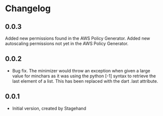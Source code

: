 # Changelog

## 0.0.3

Added new permissions found in the AWS Policy Generator.
Added new autoscaling permissions not yet in the AWS Policy Generator.

## 0.0.2

- Bug fix. The minimizer would throw an exception when given a large value for minchars as it was using the python [-1] syntax to retrieve the last element of a list.  This has been replaced with the dart .last attribute.

## 0.0.1

- Initial version, created by Stagehand
